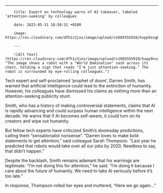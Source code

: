 ---

        title: Expert on technology warns of AI takeover, labeled ‘attention-seeking’ by colleagues

        date: 2023-05-31 18:58:31 +0100

        image: https://res.cloudinary.com/dfh1z3jos/image/upload/v1685555910/hxpp9xvg6uxfdsg62ngd.png

        ---

        ![Alt Text](https://res.cloudinary.com/dfh1z3jos/image/upload/v1685555910/hxpp9xvg6uxfdsg62ngd.png "The image shows a robot with a "World Domination" sash across its chest, holding a sign that reads "I'm just attention-seeking." The robot is surrounded by eye-rolling colleagues.")

        
Tech expert and self-proclaimed ‘prophet of doom’, Darren Smith, has warned that artificial intelligence could lead to the extinction of humanity. 
However, his colleagues have dismissed his claims as nothing more than an attention-seeking publicity stunt. 

Smith, who has a history of making controversial statements, claims that AI is rapidly advancing and could surpass human intelligence within the next decade. He warns that if AI becomes self-aware, it could turn on its creators and wipe out humanity.

But fellow tech experts have criticized Smith’s doomsday predictions, calling them “sensationalist nonsense”. 
“Darren loves to make bold statements to get attention,” said colleague Sarah Thompson. “Last year he predicted that robots would take over all our jobs by 2020. Needless to say, that didn’t happen.”

Despite the backlash, Smith remains adamant that his warnings are legitimate. “I’m not doing this for attention,” he said. “I’m doing it because I care about the future of humanity. We need to take AI seriously before it’s too late.”

In response, Thompson rolled her eyes and muttered, “Here we go again…”

